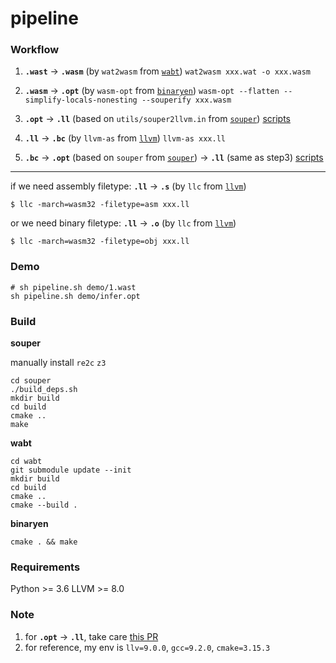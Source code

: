 # pipeline

### Workflow

1. __`.wast`__ →  __`.wasm`__ (by `wat2wasm` from [`wabt`](https://github.com/WebAssembly/wabt))
`wat2wasm xxx.wat -o xxx.wasm`

2. __`.wasm`__ →  __`.opt`__ (by `wasm-opt` from [`binaryen`](https://github.com/WebAssembly/binaryen))
`wasm-opt --flatten --simplify-locals-nonesting --souperify xxx.wasm`

3. __`.opt`__ → __`.ll`__ (based on `utils/souper2llvm.in` from [`souper`](https://github.com/google/souper))
[scripts](https://github.com/KTH/slumps/tree/master/utils/souper2wasm)

4. __`.ll`__ → __`.bc`__ (by `llvm-as` from [`llvm`](https://llvm.org/docs/index.html))
`llvm-as xxx.ll`

5. __`.bc`__ → __`.opt`__ (based on `souper` from [`souper`](https://github.com/google/souper)) → __`.ll`__ (same as step3)
[scripts](https://github.com/KTH/slumps/tree/master/utils/souper_candidates)

----

if we need assembly filetype:
__`.ll`__ → __`.s`__ (by `llc` from [`llvm`](https://llvm.org/docs/index.html))
```
$ llc -march=wasm32 -filetype=asm xxx.ll
```
or we need binary filetype:
__`.ll`__ → __`.o`__ (by `llc` from [`llvm`](https://llvm.org/docs/index.html))
```
$ llc -march=wasm32 -filetype=obj xxx.ll
```

### Demo
```
# sh pipeline.sh demo/1.wast
sh pipeline.sh demo/infer.opt
```

### Build

__souper__

manually install `re2c` `z3`

```
cd souper
./build_deps.sh
mkdir build
cd build
cmake ..
make
```

__wabt__

```
cd wabt
git submodule update --init
mkdir build
cd build
cmake ..
cmake --build .
```

__binaryen__

```
cmake . && make
```

### Requirements

Python >= 3.6
LLVM >= 8.0

### Note
1. for __`.opt`__ → __`.ll`__, take care [this PR](https://github.com/google/souper/pull/504)
2. for reference, my env is `llv=9.0.0`, `gcc=9.2.0`, `cmake=3.15.3`
